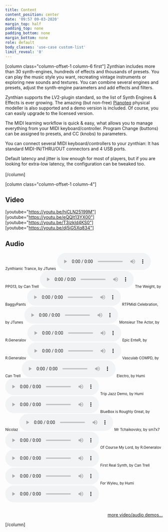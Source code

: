 ```yaml
---
title: Content
content_position: center
date: '09:57 09-03-2020'
margin_top: half
padding_top: none
padding_bottom: none
margin_bottom: none
role: default
body_classes: 'use-case custom-list'
limit_reveal: '0'
---
```


[column class="column-offset-1 column-6 first"]
Zynthian includes more than 30 synth-engines, hundreds of effects and thousands of presets. You can play the music style you want, recreating vintage instruments or exploring new sounds and textures. You can combine several engines and presets, adjust the synth-engine parameters and add effects and filters.

Zynthian supports the LV2-plugin standard, so the list of Synth Engines & Effects is ever growing. The amazing (but non-free) [Pianoteq](https://www.modartt.com/pianoteq?target=_blank) physical modeller is also supported and a demo version is included. Of course, you can easily upgrade to the licensed version.

The MIDI learning workflow is quick & easy, what allows you to manage everything from your MIDI keyboard/controller. Program Change (buttons) can be assigned to presets, and CC (knobs) to parameters.

You can connect several MIDI keyboard/controllers to your zynthian: It has standard MIDI-IN/THRU/OUT connectors and 4 USB ports.

Default latency and jitter is low enough for most of players, but if you are looking for extra-low latency, the configuration can be tweaked too.
<br>
<br>
[/column]

[column class="column-offset-1 column-4"]
## Video
[youtube="https://youtu.be/hiCLN25199M"]
[youtube="https://youtu.be/eQQlt13YX00"]
[youtube="https://youtu.be/T3izkId4KS0"]
[youtube="https://youtu.be/dj5jG5Xq834"]
<br>
## Audio
<small>Zynthianic Trance, by JTunes</small>
![ZynthianicTranceByJtunes.mp3](ZynthianicTranceByJtunes.mp3)
<small>PPG13, by Can Trell</small>
![PPG13ByCanTrell.mp3](PPG13ByCanTrell.mp3)
<small>The Weight, by BaggyPants</small>
![TheWeightByBaggyPants.mp3](TheWeightByBaggyPants.mp3)
<small>RTPMidi Celebration, by JTunes</small>
![RTPMidiCelebrationByJTunes.mp3](RTPMidiCelebrationByJTunes.mp3)
<small>Monsieur The Actor, by R.Generalov</small>
![MonsieurTheActorByRomanGeneralov.mp3](MonsieurTheActorByRomanGeneralov.mp3)
<small>Epic EnteR, by R.Generalov</small>
![EpicEnteRByRomanGeneralov.mp3](EpicEnteRByRomanGeneralov.mp3)
<small>Vasculab COMPD, by Can Trell</small>
![VasculabCOMPDByCanTrell.mp3](VasculabCOMPDByCanTrell.mp3)
<small>Electro, by Humi</small>
![ElectroByHumi.mp3](ElectroByHumi.mp3)
<small>Trip Jazz Demo, by Humi</small>
![TripJazzdemoByHumi.mp3](TripJazzdemoByHumi.mp3)
<small>BlueBox is Roughly Great, by Nicolaz</small>
![BlueBoxIsRoughlyGreatByNicolaz.mp3](BlueBoxIsRoughlyGreatByNicolaz.mp3)
<small>Mr Tchaikovsky, by sm7x7</small>
![MrTchaikovskyBySm7x7.mp3](MrTchaikovskyBySm7x7.mp3)
<small>Of Course My Lord, by R.Generalov</small>
![OfCourseMyLordByRomanGeneralov.mp3](OfCourseMyLordByRomanGeneralov.mp3)
<small>First Real Synth, by Can Trell</small>
![FirstRealSynthByCanTrell.mp3](FirstRealSynthByCanTrell.mp3)
<small>For Wyleu, by Humi</small>
![ForWyleuByHumi.mp3](ForWyleuByHumi.mp3)
<br>
<br>
<p align="right"><a href="https://wiki.zynthian.org/index.php/Zynthian_Sound_Demos" target="_blank">more video/audio demos...</a></p>
[/column]

